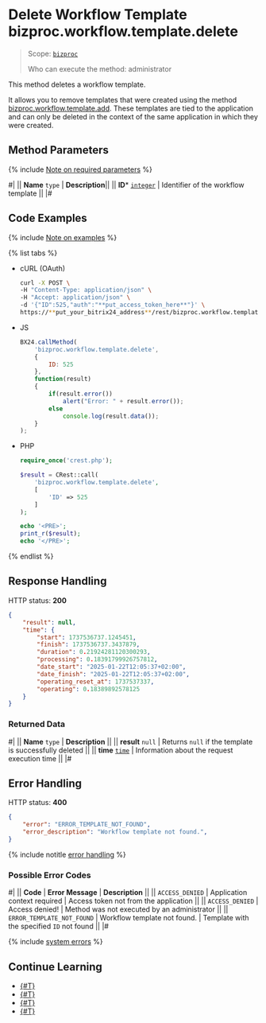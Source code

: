 # Delete Workflow Template bizproc.workflow.template.delete

> Scope: [`bizproc`](../../scopes/permissions.md)
>
> Who can execute the method: administrator

This method deletes a workflow template.

It allows you to remove templates that were created using the method [bizproc.workflow.template.add](./bizproc-workflow-template-add.md). These templates are tied to the application and can only be deleted in the context of the same application in which they were created.

## Method Parameters

{% include [Note on required parameters](../../../_includes/required.md) %}

#|
|| **Name**
`type` | **Description**||
|| **ID***
[`integer`](../../data-types.md) | Identifier of the workflow template ||
|#

## Code Examples

{% include [Note on examples](../../../_includes/examples.md) %}

{% list tabs %}

- cURL (OAuth)

    ```bash
    curl -X POST \
    -H "Content-Type: application/json" \
    -H "Accept: application/json" \
    -d '{"ID":525,"auth":"**put_access_token_here**"}' \
    https://**put_your_bitrix24_address**/rest/bizproc.workflow.template.delete
    ```

- JS

    ```js
    BX24.callMethod(
        'bizproc.workflow.template.delete',
        {
            ID: 525
        },
        function(result)
        {
            if(result.error())
                alert("Error: " + result.error());
            else
                console.log(result.data());
        }
    );
    ```

- PHP

    ```php
    require_once('crest.php');

    $result = CRest::call(
        'bizproc.workflow.template.delete',
        [
            'ID' => 525
        ]
    );

    echo '<PRE>';
    print_r($result);
    echo '</PRE>';
    ```

{% endlist %}

## Response Handling

HTTP status: **200**

```json
{
    "result": null,
    "time": {
        "start": 1737536737.1245451,
        "finish": 1737536737.3437879,
        "duration": 0.21924281120300293,
        "processing": 0.18391799926757812,
        "date_start": "2025-01-22T12:05:37+02:00",
        "date_finish": "2025-01-22T12:05:37+02:00",
        "operating_reset_at": 1737537337,
        "operating": 0.18389892578125
    }
}
```

### Returned Data

#|
|| **Name**
`type` | **Description** ||
|| **result**
`null` | Returns `null` if the template is successfully deleted ||
|| **time**
[`time`](../../data-types.md#time) | Information about the request execution time ||
|#

## Error Handling

HTTP status: **400**

```json
{
    "error": "ERROR_TEMPLATE_NOT_FOUND",
    "error_description": "Workflow template not found.",
}
```

{% include notitle [error handling](../../../_includes/error-info.md) %}

### Possible Error Codes

#|
|| **Code** | **Error Message** | **Description** ||
|| `ACCESS_DENIED` | Application context required | Access token not from the application ||
|| `ACCESS_DENIED` | Access denied! | Method was not executed by an administrator ||
|| `ERROR_TEMPLATE_NOT_FOUND` | Workflow template not found. | Template with the specified `ID` not found ||
|#

{% include [system errors](../../../_includes/system-errors.md) %}

## Continue Learning

- [{#T}](./index.md)
- [{#T}](./bizproc-workflow-template-add.md)
- [{#T}](./bizproc-workflow-template-update.md)
- [{#T}](./bizproc-workflow-template-list.md)